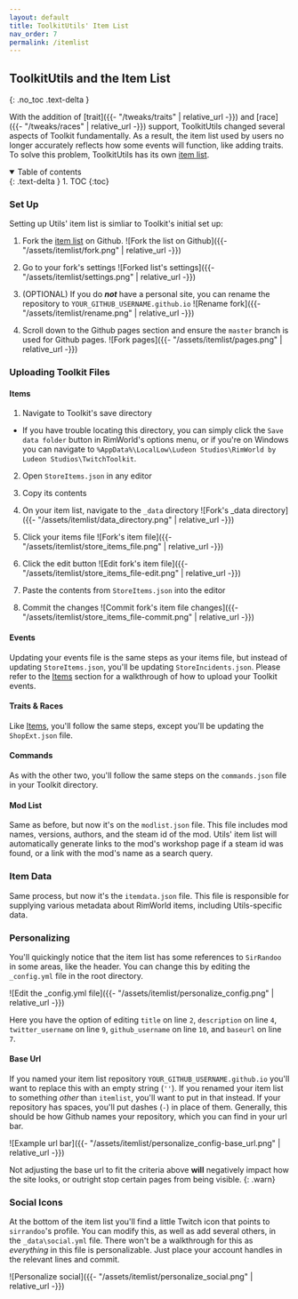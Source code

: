```yaml
---
layout: default
title: ToolkitUtils' Item List
nav_order: 7
permalink: /itemlist
---
```


## ToolkitUtils and the Item List
{: .no_toc .text-delta }

With the addition of [trait]({{- "/tweaks/traits" | relative_url -}})
and [race]({{- "/tweaks/races" | relative_url -}}) support, ToolkitUtils
changed several aspects of Toolkit fundamentally. As a result, the item
list used by users no longer accurately reflects how some events will function,
like adding traits. To solve this problem, ToolkitUtils has its own
[item list](https://github.com/sirrandoo/itemlist).

<details open markdown="block">
  <summary>
    Table of contents
  </summary>
  {: .text-delta }
1. TOC
{:toc}
</details>

### Set Up

Setting up Utils' item list is simliar to Toolkit's initial set up:

1. Fork the [item list](https://github.com/sirrandoo/itemlist) on Github.
![Fork the list on Github]({{- "/assets/itemlist/fork.png" | relative_url -}})

2. Go to your fork's settings
![Forked list's settings]({{- "/assets/itemlist/settings.png" | relative_url -}})

3. (OPTIONAL) If you do ***not*** have a personal site, you can rename the repository to `YOUR_GITHUB_USERNAME.github.io`
![Rename fork]({{- "/assets/itemlist/rename.png" | relative_url -}})

4. Scroll down to the Github pages section and ensure the `master` branch is used for Github pages.
![Fork pages]({{- "/assets/itemlist/pages.png" | relative_url -}})

### Uploading Toolkit Files

#### Items

1. Navigate to Toolkit's save directory
  - If you have trouble locating this directory, you can simply click the `Save data folder` button in RimWorld's
    options menu, or if you're on Windows you can navigate to `%AppData%\LocalLow\Ludeon Studios\RimWorld by Ludeon Studios\TwitchToolkit`.
2. Open `StoreItems.json` in any editor
3. Copy its contents
4. On your item list, navigate to the `_data` directory
![Fork's _data directory]({{- "/assets/itemlist/data_directory.png" | relative_url -}})

5. Click your items file
![Fork's item file]({{- "/assets/itemlist/store_items_file.png" | relative_url -}})

6. Click the edit button
![Edit fork's item file]({{- "/assets/itemlist/store_items_file-edit.png" | relative_url -}})

7. Paste the contents from `StoreItems.json` into the editor
8. Commit the changes
![Commit fork's item file changes]({{- "/assets/itemlist/store_items_file-commit.png" | relative_url -}})

#### Events

Updating your events file is the same steps as your items file, but instead of
updating `StoreItems.json`, you'll be updating `StoreIncidents.json`. Please
refer to the [Items](#items) section for a walkthrough of how to upload your
Toolkit events.

#### Traits & Races

Like [Items](#items), you'll follow the same steps, except you'll be updating
the `ShopExt.json` file.

#### Commands

As with the other two, you'll follow the same steps on the `commands.json` file
in your Toolkit directory.

#### Mod List

Same as before, but now it's on the `modlist.json` file. This file includes mod
names, versions, authors, and the steam id of the mod. Utils' item list will
automatically generate links to the mod's workshop page if a steam id was found,
or a link with the mod's name as a search query.

### Item Data

Same process, but now it's the `itemdata.json` file. This file is responsible
for supplying various metadata about RimWorld items, including Utils-specific
data.

### Personalizing

You'll quickingly notice that the item list has some references to `SirRandoo`
in some areas, like the header. You can change this by editing the `_config.yml`
file in the root directory.

![Edit the _config.yml file]({{- "/assets/itemlist/personalize_config.png" | relative_url -}})

Here you have the option of editing `title` on line `2`, `description` on line
`4`, `twitter_username` on line `9`, `github_username`
on line `10`, and `baseurl` on line `7`.

#### Base Url

If you named your item list repository `YOUR_GITHUB_USERNAME.github.io` you'll
want to replace this with an empty string (`''`). If you renamed your item list
to something *other* than `itemlist`, you'll want to put in that instead. If
your repository has spaces, you'll put dashes (`-`) in place of them. Generally,
this should be how Github names your repository, which you can find in your
url bar.

![Example url bar]({{- "/assets/itemlist/personalize_config-base_url.png" | relative_url -}})

Not adjusting the base url to fit the criteria above **will** negatively impact
how the site looks, or outright stop certain pages from being visible.
{: .warn}

### Social Icons

At the bottom of the item list you'll find a little Twitch icon that points to
`sirrandoo`'s profile. You can modify this, as well as add several others, in
the `_data\social.yml` file. There won't be a walkthrough for this as *everything*
in this file is personalizable. Just place your account handles in the relevant
lines and commit.

![Personalize social]({{- "/assets/itemlist/personalize_social.png" | relative_url -}})
